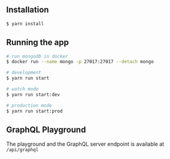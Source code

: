 ## Installation

```bash
$ yarn install
```

## Running the app

```bash
# run mongodb in docker
$ docker run --name mongo -p 27017:27017 --detach mongo

# development
$ yarn run start

# watch mode
$ yarn run start:dev

# production mode
$ yarn run start:prod
```

## GraphQL Playground

The playground and the GraphQL server endpoint is available at `/api/graphql`
